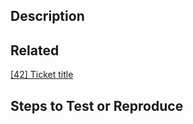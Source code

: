 ## Description
<!-- What does this PR do? -->

## Related
<!-- Edit the ticket below to match the correct one; you can specify here other related items, such as PRs -->
[[42] Ticket title](http://trello.com/)

## Steps to Test or Reproduce
<!-- How can the reviewer test or reproduce the feature/improvement/bug implemented here? -->

